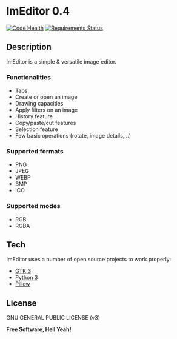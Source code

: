 # ImEditor 0.4

[![Code Health](https://landscape.io/github/ImEditor/ImEditor/master/landscape.svg?style=flat)](https://landscape.io/github/ImEditor/ImEditor/master)
[![Requirements Status](https://requires.io/github/ImEditor/ImEditor/requirements.svg?branch=master)](https://requires.io/github/ImEditor/ImEditor/requirements/?branch=master)

## Description

ImEditor is a simple & versatile image editor.

### Functionalities

- Tabs
- Create or open an image
- Drawing capacities
- Apply filters on an image
- History feature
- Copy/paste/cut features
- Selection feature
- Few basic operations (rotate, image details,…)

### Supported formats

- PNG
- JPEG
- WEBP
- BMP
- ICO

### Supported modes

- RGB
- RGBA

## Tech

ImEditor uses a number of open source projects to work properly:

- [GTK 3](https://www.gtk.org)
- [Python 3](https://www.python.org)
- [Pillow](https://python-pillow.org)

## License

GNU GENERAL PUBLIC LICENSE (v3)

**Free Software, Hell Yeah!**
